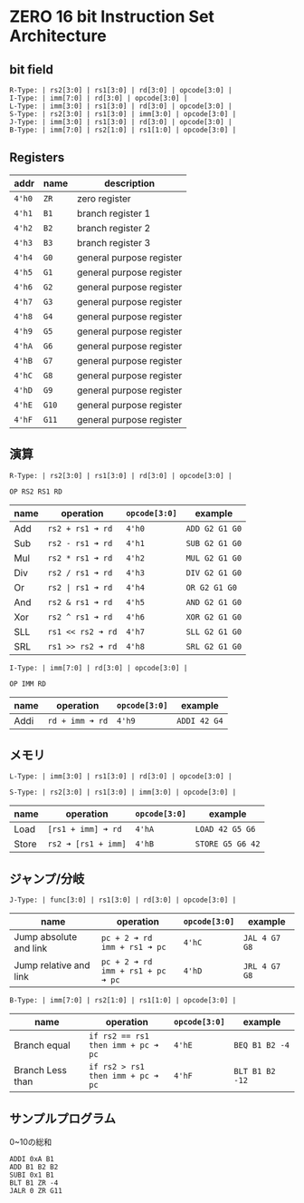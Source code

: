 # ZERO 16 bit Instruction Set Architecture

## bit field

```
R-Type: | rs2[3:0] | rs1[3:0] | rd[3:0] | opcode[3:0] | 
I-Type: | imm[7:0] | rd[3:0] | opcode[3:0] |
L-Type: | imm[3:0] | rs1[3:0] | rd[3:0] | opcode[3:0] |
S-Type: | rs2[3:0] | rs1[3:0] | imm[3:0] | opcode[3:0] |
J-Type: | imm[3:0] | rs1[3:0] | rd[3:0] | opcode[3:0] |
B-Type: | imm[7:0] | rs2[1:0] | rs1[1:0] | opcode[3:0] |
```

## Registers

| addr | name | description |
| ---- | ---- | ----------- |
| `4'h0` | `ZR` | zero register |
| `4'h1` | `B1` | branch register 1 |
| `4'h2` | `B2` | branch register 2 |
| `4'h3` | `B3` | branch register 3 |
| `4'h4` | `G0` | general purpose register |
| `4'h5` | `G1` | general purpose register |
| `4'h6` | `G2` | general purpose register |
| `4'h7` | `G3` | general purpose register |
| `4'h8` | `G4` | general purpose register |
| `4'h9` | `G5` | general purpose register |
| `4'hA` | `G6` | general purpose register |
| `4'hB` | `G7` | general purpose register |
| `4'hC` | `G8` | general purpose register |
| `4'hD` | `G9` | general purpose register |
| `4'hE` | `G10` | general purpose register |
| `4'hF` | `G11` | general purpose register |

## 演算

`R-Type: | rs2[3:0] | rs1[3:0] | rd[3:0] | opcode[3:0] | `

`OP RS2 RS1 RD`

| name | operation | `opcode[3:0]` | example |
| ---- | --------- | ------------- | ------- |
| Add | `rs2 + rs1 ➜ rd` | `4'h0` | `ADD G2 G1 G0` |
| Sub | `rs2 - rs1 ➜ rd` | `4'h1` | `SUB G2 G1 G0` |
| Mul | `rs2 * rs1 ➜ rd` | `4'h2` | `MUL G2 G1 G0` |
| Div | `rs2 / rs1 ➜ rd` | `4'h3` | `DIV G2 G1 G0` |
| Or | `rs2 \| rs1 ➜ rd` | `4'h4` | `OR G2 G1 G0` |
| And | `rs2 & rs1 ➜ rd` | `4'h5` | `AND G2 G1 G0` |
| Xor | `rs2 ^ rs1 ➜ rd` | `4'h6` | `XOR G2 G1 G0` |
| SLL | `rs1 << rs2 ➜ rd` | `4'h7` | `SLL G2 G1 G0` |
| SRL | `rs1 >> rs2 ➜ rd` | `4'h8` | `SRL G2 G1 G0` |

`I-Type: | imm[7:0] | rd[3:0] | opcode[3:0] |`

`OP IMM RD`

| name | operation | `opcode[3:0]` | example |
| ---- | --------- | ------------- | ------- |
| Addi | `rd + imm ➜ rd` | `4'h9` | `ADDI 42 G4` |

## メモリ

`L-Type: | imm[3:0] | rs1[3:0] | rd[3:0] | opcode[3:0] |`

`S-Type: | rs2[3:0] | rs1[3:0] | imm[3:0] | opcode[3:0] |`

| name | operation | `opcode[3:0]` | example |
| ---- | --------- | ------------- | ------- |
| Load | `[rs1 + imm] ➜ rd` | `4'hA` | `LOAD 42 G5 G6` |
| Store | `rs2 ➜ [rs1 + imm]` | `4'hB` | `STORE G5 G6 42` |

## ジャンプ/分岐

`J-Type: | func[3:0] | rs1[3:0] | rd[3:0] | opcode[3:0] |`

| name | operation | `opcode[3:0]` | example |
| ---- | --------- | --------- | ------------- |
| Jump absolute and link | `pc + 2 ➜ rd` <br>`imm + rs1 ➜ pc` | `4'hC` | `JAL 4 G7 G8` |
| Jump relative and link | `pc + 2 ➜ rd` <br>`imm + rs1 + pc ➜ pc` | `4'hD` | `JRL 4 G7 G8` |

`B-Type: | imm[7:0] | rs2[1:0] | rs1[1:0] | opcode[3:0] |`

| name | operation | `opcode[3:0]` | example |
| ---- | --------- | ------------- | ------- |
| Branch equal | `if rs2 == rs1 `<br>`then imm + pc ➜ pc` | `4'hE` | `BEQ B1 B2 -4` | 
| Branch Less than | `if rs2 > rs1 `<br>`then imm + pc ➜ pc` | `4'hF` | `BLT B1 B2 -12` |

## サンプルプログラム

0~10の総和

```
ADDI 0xA B1
ADD B1 B2 B2
SUBI 0x1 B1
BLT B1 ZR -4
JALR 0 ZR G11
```
